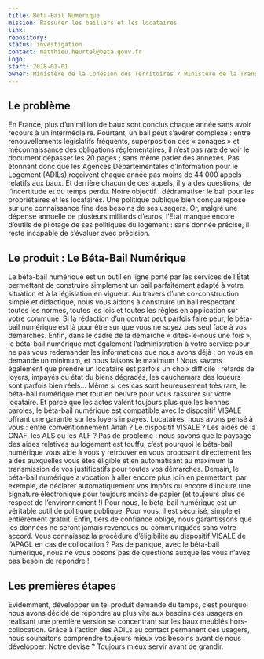 ```yaml
---
title: Béta-Bail Numérique
mission: Rassurer les baillers et les locataires
link:
repository:
status: investigation
contact: matthieu.heurtel@beta.gouv.fr
logo:
start: 2018-01-01
owner: Ministère de la Cohésion des Territoires / Ministère de la Transition Ecologique et Solidaire
---
```


## Le problème

En France, plus d’un million de baux sont conclus chaque année sans avoir recours à un intermédiaire. Pourtant, un bail peut s’avérer complexe : entre renouvellements législatifs fréquents, superposition des « zonages » et méconnaissance des obligations réglementaires, il n’est pas rare de voir le document dépasser les 20 pages ; sans même parler des annexes. Pas étonnant donc que les Agences Départementales d’Information pour le Logement (ADILs) reçoivent chaque année pas moins de 44 000 appels relatifs aux baux. Et derrière chacun de ces appels, il y a des questions, de l’incertitude et du temps perdu.
Notre objectif : dédramatiser le bail pour les propriétaires et les locataires.
Une politique publique bien conçue repose sur une connaissance fine des besoins de ses usagers. Or, malgré une dépense annuelle de plusieurs milliards d’euros, l’Etat manque encore d’outils de pilotage de ses politiques du logement : sans donnée précise, il reste incapable de s’évaluer avec précision.

## Le produit : Le Béta-Bail Numérique

Le béta-bail numérique est un outil en ligne porté par les services de l’État permettant de construire simplement un bail parfaitement adapté à votre situation et à la législation en vigueur.
Au travers d’une co-construction simple et didactique, nous vous aidons à construire un bail respectant toutes les normes, toutes les lois et toutes les règles en application sur votre commune. Si la rédaction d’un contrat peut parfois faire peur, le béta-bail numérique est là pour être sur que vous ne soyez pas seul face à vos démarches. Enfin, dans le cadre de la démarche « dites-le-nous une fois », le béta-bail numérique met également l’administration à votre service pour ne pas vous redemander les informations que nous avons déjà : on vous en demande un minimum, et nous faisons le maximum !
Nous savons également que prendre un locataire est parfois un choix difficile : retards de loyers, impayés ou état du biens dégradés, les cauchemars des loueurs sont parfois bien réels… Même si ces cas sont heureusement très rare, le béta-bail numérique met tout en oeuvre pour vous rassurer sur votre locataire. Et parce que les actes valent toujours plus que les bonnes paroles, le béta-bail numérique est compatible avec le dispositif VISALE offrant une garantie sur les loyers impayés.
Locataires, nous avons pensé à vous : entre conventionnement Anah ? Le dispositif VISALE ? Les aides de la CNAF, les ALS ou les ALF ? Pas de problème : nous savons que le paysage des aides relatives au logement est touffu, c’est pourquoi le béta-bail numérique vous aide à vous y retrouver en vous proposant directement les aides auxquelles vous êtes éligible et en automatisant au maximum la transmission de vos justificatifs pour toutes vos démarches.
Demain, le béta-bail numérique a vocation à aller encore plus loin en permettant, par exemple, de déclarer automatiquement vos impôts ou encore d’inclure une signature électronique pour toujours moins de papier (et toujours plus de respect de l’environnement !)
Pour nous, le béta-bail numérique est un véritable outil de politique publique. Pour vous, il est sécurisé, simple et entièrement gratuit. Enfin, tiers de confiance oblige, nous garantissons que les données ne seront jamais revendues ou communiquées sans votre accord.
Vous connaissez la procédure d’éligibilité au dispositif VISALE de l’APAGL en cas de collocation ? Pas de panique, avec le béta-bail numérique, nous ne vous posons pas de questions auxquelles vous n’avez pas besoin de répondre !

## Les premières étapes

Evidemment, développer un tel produit demande du temps, c’est pourquoi nous avons décidé de répondre au plus vite aux besoins des usagers en réalisant une première version se concentrant sur les baux meublés hors-collocation. Grâce à l’action des ADILs au contact permanent des usagers, nous souhaitons comprendre toujours mieux vos besoins avant de nous développer. Notre devise ? Toujours mieux servir avant de grandir.

